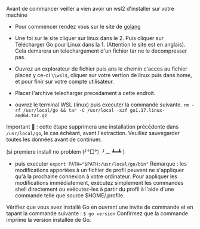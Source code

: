 Avant de commancer veiller a vien avoir un wsl2 d'installer sur votre machine

* Pour commencer rendez vous sur le site de [golang](https://golang.org/doc/install)

* Une foi sur le site cliquer sur linux dans le 2. Puis cliquer sur Télécharger Go pour Linux dans la 1. (Attention le site est en anglais). 
Cela demarera un telechargement d'un fichier tar ne le decompresser pas.

* Ouvrez un explorateur de fichier puis ans le chemin c'acces au fichier placez y ce-ci ```\\wsl$```, cliquer sur votre vertion de linux puis dans home, et pour finir sur votre compte utilisateur.

* Placer l'archive telecharger precedament a cette endroit.

* ouvrez le terminal WSL (linux) puis executer la commande suivante. 
```rm -rf /usr/local/go && tar -C /usr/local -xzf go1.17.linux-amd64.tar.gz```

Important 🚩 : cette étape supprimera une installation précédente dans ```/usr/local/go```, le cas échéant, avant l'extraction. Veuillez sauvegarder toutes les données avant de continuer.

(si premiere install no problem (╯°□°）╯︵ ┻━┻ )

* puis executer ```export PATH="$PATH:/usr/local/go/bin"```
Remarque : les modifications apportées à un fichier de profil peuvent ne s'appliquer qu'à la prochaine connexion à votre ordinateur. Pour appliquer les modifications immédiatement, exécutez simplement les commandes shell directement ou exécutez-les à partir du profil à l'aide d'une commande telle que source $HOME/.profile.

Vérifiez que vous avez installé Go en ouvrant une invite de commande et en tapant la commande suivante :
```$ go version```
Confirmez que la commande imprime la version installée de Go.